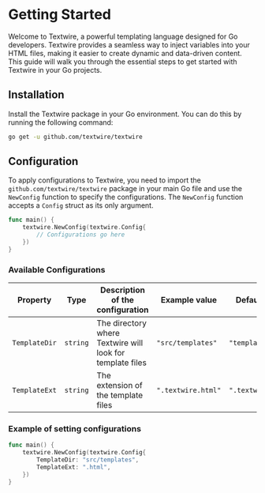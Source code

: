 # Getting Started

Welcome to Textwire, a powerful templating language designed for Go developers. Textwire provides a seamless way to inject variables into your HTML files, making it easier to create dynamic and data-driven content. This guide will walk you through the essential steps to get started with Textwire in your Go projects.

## Installation

Install the Textwire package in your Go environment. You can do this by running the following command:

```bash
go get -u github.com/textwire/textwire
```

## Configuration

To apply configurations to Textwire, you need to import the `github.com/textwire/textwire` package in your main Go file and use the `NewConfig` function to specify the configurations. The `NewConfig` function accepts a `Config` struct as its only argument.

```go
func main() {
    textwire.NewConfig(textwire.Config{
        // Configurations go here
    })
}
```

### Available Configurations

| Property      | Type     | Description of the configuration                          | Example value      | Default value      |
| ------------- | -------- | --------------------------------------------------------- | ------------------ | ------------------ |
| `TemplateDir` | `string` | The directory where Textwire will look for template files | `"src/templates"`  | `"templates"`      |
| `TemplateExt` | `string` | The extension of the template files                       | `".textwire.html"` | `".textwire.html"` |

### Example of setting configurations

```go
func main() {
    textwire.NewConfig(textwire.Config{
        TemplateDir: "src/templates",
        TemplateExt: ".html",
    })
}
```
